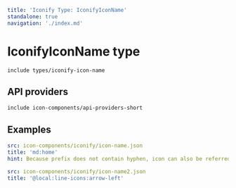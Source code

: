 ```yaml
title: 'Iconify Type: IconifyIconName'
standalone: true
navigation: './index.md'
```

# IconifyIconName type

`include types/iconify-icon-name`

## API providers

`include icon-components/api-providers-short`

## Examples

```yaml
src: icon-components/iconify/icon-name.json
title: 'md:home'
hint: Because prefix does not contain hyphen, icon can also be referred as 'md-home'
```

```yaml
src: icon-components/iconify/icon-name2.json
title: '@local:line-icons:arrow-left'
```
